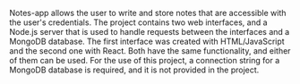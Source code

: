 Notes-app allows the user to write and store notes that are accessible with the user's credentials. The project contains two web interfaces, and a Node.js server that is used to handle requests between the interfaces and a MongoDB database. The first interface was created with HTML/JavaScript and the second one with React. Both have the same functionality, and either of them can be used. For the use of this project, a connection string for a MongoDB database is required, and it is not provided in the project.
